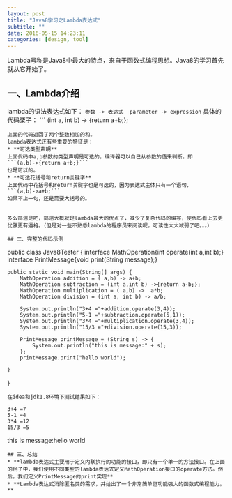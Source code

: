 ```yaml
---
layout: post
title: "Java8学习之Lambda表达式"
subtitle: ""
date: 2016-05-15 14:23:11
categories: [design, tool]
---
```


Lambda号称是Java8中最大的特点，来自于函数式编程思想。Java8的学习首先就从它开始了。

## 一、Lambda介绍
lambda的语法表达式如下：
	```
	参数 -> 表达式 
	parameter -> expression
	```
具体的代码栗子：
	```
	(int a, int b) ->  {return a+b;};
```
上面的代码返回了两个整数相加的和。
lambda表达式还有些重要的特征是：
* **可选类型声明**
上面代码中a,b参数的类型声明是可选的，编译器可以自己从参数的值来判断。即
```(a,b)->{return a+b;}```
也是可以的。
* **可选花括号和return关键字**
上面代码中花括号和return关键字也是可选的，因为表达式主体只有一个语句，
```(a,b)->a+b;```
如果不止一句，还是需要大括号的。


多么简洁是吧，简洁大概就是lambda最大的优点了，减少了复杂代码的编写，使代码看上去更优雅更有逼格。（但是对一些不熟悉lambda的程序员来阅读呢，可读性大大减弱了吧。。。）

## 二、完整的代码示例
```
public class Java8Tester {
    interface MathOperation{int operate(int a,int b);}
    interface PrintMessage{void print(String message);}

    public static void main(String[] args) {
        MathOperation addition = ( a,b) -> a+b;
        MathOperation subtraction = (int a,int b) ->{return a-b;};
        MathOperation multiplication = ( a,b) ->  a*b;
        MathOperation division = (int a, int b) -> a/b;

        System.out.println("3+4 ="+addition.operate(3,4));
        System.out.println("5-1 ="+subtraction.operate(5,1));
        System.out.println("3*4 ="+multiplication.operate(3,4));
        System.out.println("15/3 ="+division.operate(15,3));

        PrintMessage printMessage = (String s) -> {
            System.out.println("this is message:" + s);
        };
        printMessage.print("hello world");

    }
}
```
在idea和jdk1.8环境下测试结果如下：
```
	3+4 =7
	5-1 =4
	3*4 =12
	15/3 =5
this is message:hello world
```
## 三、总结
* **lambda表达式主要用于定义内联执行的功能的接口，即只有一个单一的方法接口。在上面的例子中，我们使用不同类型的lambda表达式定义MathOperation接口的operate方法。然后，我们定义PrintMessage的print实现**
* **Lambda表达式消除匿名类的需求，并给出了一个非常简单但功能强大的函数式编程能力。**

